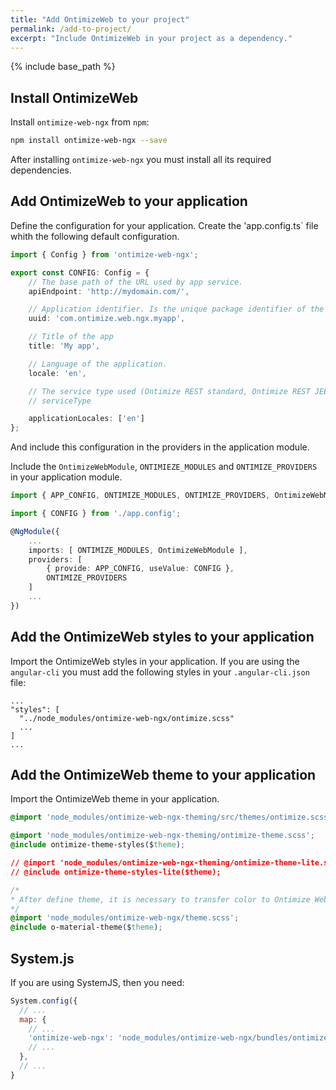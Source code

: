 ```yaml
---
title: "Add OntimizeWeb to your project"
permalink: /add-to-project/
excerpt: "Include OntimizeWeb in your project as a dependency."
---
```


{% include base_path %}

## Install OntimizeWeb

Install `ontimize-web-ngx` from `npm`:

```bash
npm install ontimize-web-ngx --save
```

After installing `ontimize-web-ngx` you must install all its required dependencies.

## Add OntimizeWeb to your application

Define the configuration for your application. Create the 'app.config.ts` file whith the following default configuration.

```typescript
import { Config } from 'ontimize-web-ngx';

export const CONFIG: Config = {
    // The base path of the URL used by app service.
    apiEndpoint: 'http://mydomain.com/',

    // Application identifier. Is the unique package identifier of the app. It is used when storing or managing temporal data related with the app. By default is set as 'ontimize-web-uuid'.
    uuid: 'com.ontimize.web.ngx.myapp',

    // Title of the app
    title: 'My app',

    // Language of the application.
    locale: 'en',

    // The service type used (Ontimize REST standard, Ontimize REST JEE or custom implementation) in the whole application.
    // serviceType

    applicationLocales: ['en']
};
```

And include this configuration in the providers in the application module.

Include the `OntimizeWebModule`, `ONTIMIEZE_MODULES` and `ONTIMIZE_PROVIDERS` in your application module.

```typescript
import { APP_CONFIG, ONTIMIZE_MODULES, ONTIMIZE_PROVIDERS, OntimizeWebModule } from 'ontimize-web-ngx';

import { CONFIG } from './app.config';

@NgModule({
    ...
    imports: [ ONTIMIZE_MODULES, OntimizeWebModule ],
    providers: [
        { provide: APP_CONFIG, useValue: CONFIG },
        ONTIMIZE_PROVIDERS
    ]
    ...
})
```

## Add the OntimizeWeb styles to your application

Import the OntimizeWeb styles in your application. If you are using the `angular-cli` you must add the following styles in your `.angular-cli.json` file:

```
...
"styles": [
  "../node_modules/ontimize-web-ngx/ontimize.scss"
  ...
]
...
```

## Add the OntimizeWeb theme to your application

Import the OntimizeWeb theme in your application.

```css
@import 'node_modules/ontimize-web-ngx-theming/src/themes/ontimize.scss';

@import 'node_modules/ontimize-web-ngx-theming/ontimize-theme.scss';
@include ontimize-theme-styles($theme);

// @import 'node_modules/ontimize-web-ngx-theming/ontimize-theme-lite.scss';
// @include ontimize-theme-styles-lite($theme);

/*
* After define theme, it is necessary to transfer color to Ontimize Web framework
*/
@import 'node_modules/ontimize-web-ngx/theme.scss';
@include o-material-theme($theme);
```

## System.js
If you are using SystemJS, then you need:

```javascript
System.config({
  // ...
  map: {
    // ...
    'ontimize-web-ngx': 'node_modules/ontimize-web-ngx/bundles/ontimize-web-ngx.umd.min.js',
    // ...
  },
  // ...
}
```

